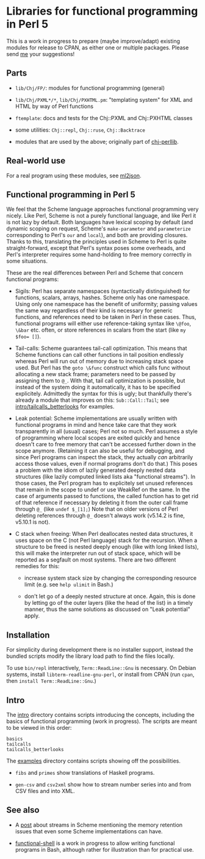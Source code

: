 # Libraries for functional programming in Perl 5

This is a work in progress to prepare (maybe improve/adapt) existing
modules for release to CPAN, as either one or multiple packages.
Please send [me](http://christianjaeger.ch/contact.html) your
suggestions!

## Parts

* `lib/Chj/FP/`: modules for functional programming (general)

* `lib/Chj/PXML*/*`, `lib/Chj/PXHTML.pm`: "templating system" for XML
  and HTML by way of Perl functions

* `ftemplate`: docs and tests for the Chj::PXML and Chj::PXHTML
  classes

* some utilities: `Chj::repl`, `Chj::ruse`, `Chj::Backtrace`

* modules that are used by the above; originally part of
  [chj-perllib](https://github.com/pflanze/chj-perllib).


## Real-world use

For a real program using these modules, see
[ml2json](http://ml2json.christianjaeger.ch).

## Functional programming in Perl 5

We feel that the Scheme language approaches functional programming
very nicely. Like Perl, Scheme is not a purely functional language,
and like Perl it is not lazy by default. Both languages have lexical
scoping by default (and dynamic scoping on request, Scheme's
`make-parameter` and `parameterize` corresponding to Perl's `our` and
`local`), and both are providing closures. Thanks to this, translating
the principles used in Scheme to Perl is quite straight-forward,
except that Perl's syntax poses some overheads, and Perl's interpreter
requires some hand-holding to free memory correctly in some
situations.

These are the real differences between Perl and Scheme that concern
functional programs:

- Sigils: Perl has separate namespaces (syntactically distinguished)
for functions, scalars, arrays, hashes. Scheme only has one
namespace. Using only one namespace has the benefit of uniformity;
passing values the same way regardless of their kind is necessary for
generic functions, and references need to be taken in Perl in these
cases. Thus, functional programs will either use reference-taking
syntax like `\@foo`, `\&bar` etc. often, or store references in
scalars from the start (like `my $foo= []`).

- Tail-calls: Scheme guarantees tail-call optimization. This means
that Scheme functions can call other functions in tail position
endlessly whereas Perl will run out of memory due to increasing stack
space used.  But Perl has the `goto \&func` construct which calls func
without allocating a new stack frame; parameters need to be passed by
assigning them to `@_`. With that, tail call optimization is possible,
but instead of the system doing it automatically, it has to be
specified explicitely. Admittedly the syntax for this is ugly; but
thankfully there's already a module that improves on this:
`Sub::Call::Tail`; see
[intro/tailcalls_betterlooks](intro/tailcalls_betterlooks) for
examples.

- Leak potential: Scheme implementations are usually written with
functional programs in mind and hence take care that they work
transparently in all (usual) cases; Perl not so much. Perl assumes a
style of programming where local scopes are exited quickly and hence
doesn't care to free memory that can't be accessed further down in the
scope anymore. (Retaining it can also be useful for debugging, and
since Perl programs can inspect the stack, they actually *can*
arbitrarily access those values, even if normal programs don't do
that.) This poses a problem with the idiom of lazily generated deeply
nested data structures (like lazily computed linked lists aka
"functional streams"). In those cases, the Perl program has to
explicitely set unused references that remain in the scope to undef or
use WeakRef on the same. In the case of arguments passed to functions,
the called function has to get rid of that reference if necessary by
deleting it from the outer call frame through `@_` (like `undef
$_[1];`) Note that on older versions of Perl deleting references
through `@_` doesn't always work (v5.14.2 is fine, v5.10.1 is not).

- C stack when freeing: When Perl deallocates nested data structures,
it uses space on the C (not Perl language) stack for the
recursion. When a structure to be freed is nested deeply enough (like
with long linked lists), this will make the interpreter run out of
stack space, which will be reported as a segfault on most
systems. There are two different remedies for this:

    - increase system stack size by changing the corresponding
    resource limit (e.g. see `help ulimit` in Bash.)

    - don't let go of a deeply nested structure at once. Again, this
    is done by letting go of the outer layers (like the head of the
    list) in a timely manner, thus the same solutions as discussed on
    "Leak potential" apply.


## Installation

For simplicity during development there is no installer support,
instead the bundled scripts modify the library load path to find the
files locally.

To use `bin/repl` interactively, `Term::ReadLine::Gnu` is
necessary. On Debian systems, install `libterm-readline-gnu-perl`, or
install from CPAN (run `cpan`, then `install Term::ReadLine::Gnu`.)

## Intro

The [intro](intro/) directory contains scripts introducing the
concepts, including the basics of functional programming (work in
progress). The scripts are meant to be viewed in this order:

    basics
    tailcalls
    tailcalls_betterlooks


The [examples](examples/) directory contains scripts showing off the
possibilities.

* `fibs` and `primes` show translations of Haskell programs.

* `gen-csv` and `csv2xml` show how to stream number series into and
  from CSV files and into XML.


## See also

* A [post](https://news.ycombinator.com/item?id=8734719) about streams
  in Scheme mentioning the memory retention issues that even some
  Scheme implementations can have.

* [functional-shell](https://github.com/pflanze/functional-shell) is a
  work in progress to allow writing functional programs in Bash,
  although rather for illustration than for practical use.
